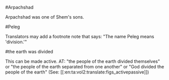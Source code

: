 #Arpachshad

Arpachshad was one of Shem's sons.

#Peleg

Translators may add a footnote note that says: "The name Peleg means 'division.'"

#the earth was divided

This can be made active. AT: "the people of the earth divided themselves" or "the people of the earth separated from one another" or "God divided the people of the earth" (See: [[:en:ta:vol2:translate:figs_activepassive]])